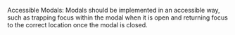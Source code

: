 Accessible Modals: Modals should be implemented in an accessible way, such as trapping focus within the modal when it is open and returning focus to the correct location once the modal is closed.
